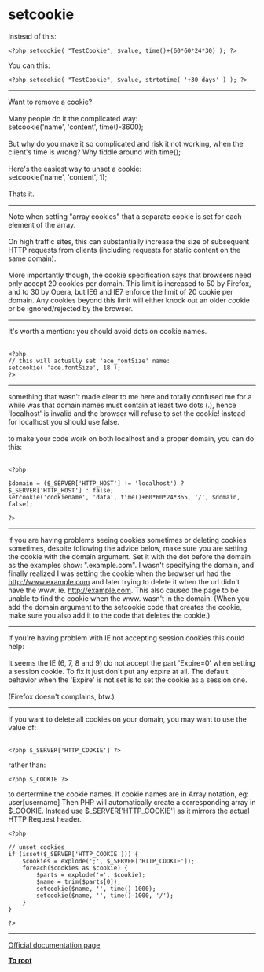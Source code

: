 # setcookie



Instead of this:<br>

```
<?php setcookie( "TestCookie", $value, time()+(60*60*24*30) ); ?>
```


You can this:


```
<?php setcookie( "TestCookie", $value, strtotime( '+30 days' ) ); ?>
```
  

---

Want to remove a cookie?<br><br>Many people do it the complicated way:<br>setcookie(&apos;name&apos;, &apos;content&apos;, time()-3600);<br><br>But why do you make it so complicated and risk it not working, when the client&apos;s time is wrong? Why fiddle around with time();<br><br>Here&apos;s the easiest way to unset a cookie:<br>setcookie(&apos;name&apos;, &apos;content&apos;, 1);<br><br>Thats it.  

---

Note when setting "array cookies" that a separate cookie is set for each element of the array.<br><br>On high traffic sites, this can substantially increase the size of subsequent HTTP requests from clients (including requests for static content on the same domain).<br><br>More importantly though, the cookie specification says that browsers need only accept 20 cookies per domain.  This limit is increased to 50 by Firefox, and to 30 by Opera, but IE6 and IE7 enforce the limit of 20 cookie per domain.  Any cookies beyond this limit will either knock out an older cookie or be ignored/rejected by the browser.  

---

It&apos;s worth a mention: you should avoid dots on cookie names.<br><br>

```
<?php
// this will actually set 'ace_fontSize' name:
setcookie( 'ace.fontSize', 18 );
?>
```
  

---

something that wasn&apos;t made clear to me here and totally confused me for a while was that domain names must contain at least two dots (.), hence &apos;localhost&apos; is invalid and the browser will refuse to set the cookie! instead for localhost you should use false.<br><br>to make your code work on both localhost and a proper domain, you can do this:<br><br>

```
<?php

$domain = ($_SERVER['HTTP_HOST'] != 'localhost') ? $_SERVER['HTTP_HOST'] : false;
setcookie('cookiename', 'data', time()+60*60*24*365, '/', $domain, false);

?>
```
  

---

if you are having problems seeing cookies sometimes or deleting cookies sometimes, despite following the advice below, make sure you are setting the cookie with the domain argument. Set it with the dot before the domain as the examples show: ".example.com".  I wasn&apos;t specifying the domain, and finally realized I was setting the cookie when the browser url had the http://www.example.com and later trying to delete it when the url didn&apos;t have the www. ie. http://example.com. This also caused the page to be unable to find the cookie when the www. wasn&apos;t in the domain.  (When you add the domain argument to the setcookie code that creates the cookie, make sure you also add it to the code that deletes the cookie.)  

---

If you&apos;re having problem with IE not accepting session cookies this could help:<br><br>It seems the IE (6, 7, 8 and 9) do not accept the part &apos;Expire=0&apos; when setting a session cookie. To fix it just don&apos;t put any expire at all. The default behavior when the &apos;Expire&apos; is not set is to set the cookie as a session one. <br><br>(Firefox doesn&apos;t complains, btw.)  

---

If you want to delete all cookies on your domain, you may want to use the value of:<br><br>

```
<?php $_SERVER['HTTP_COOKIE'] ?>
```


rather than:



```
<?php $_COOKIE ?>
```


to dertermine the cookie names. 
If cookie names are in Array notation, eg: user[username] 
Then PHP will automatically create a corresponding array in $_COOKIE. Instead use $_SERVER['HTTP_COOKIE'] as it mirrors the actual HTTP Request header. 



```
<?php

// unset cookies
if (isset($_SERVER['HTTP_COOKIE'])) {
    $cookies = explode(';', $_SERVER['HTTP_COOKIE']);
    foreach($cookies as $cookie) {
        $parts = explode('=', $cookie);
        $name = trim($parts[0]);
        setcookie($name, '', time()-1000);
        setcookie($name, '', time()-1000, '/');
    }
}

?>
```
  

---

[Official documentation page](https://www.php.net/manual/en/function.setcookie.php)

**[To root](/README.md)**